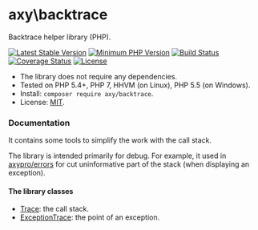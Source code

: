 # axy\backtrace

Backtrace helper library (PHP).

[![Latest Stable Version](https://img.shields.io/packagist/v/axy/backtrace.svg?style=flat-square)](https://packagist.org/packages/axy/backtrace)
[![Minimum PHP Version](https://img.shields.io/badge/php-%3E%3D%205.4-8892BF.svg?style=flat-square)](https://php.net/)
[![Build Status](https://img.shields.io/travis/axypro/backtrace/master.svg?style=flat-square)](https://travis-ci.org/axypro/backtrace)
[![Coverage Status](https://coveralls.io/repos/axypro/backtrace/badge.svg?branch=master&service=github)](https://coveralls.io/github/axypro/backtrace?branch=master)
[![License](https://poser.pugx.org/axy/backtrace/license)](LICENSE)

* The library does not require any dependencies.
* Tested on PHP 5.4+, PHP 7, HHVM (on Linux), PHP 5.5 (on Windows).
* Install: `composer require axy/backtrace`.
* License: [MIT](LICENSE).

### Documentation

It contains some tools to simplify the work with the call stack.

The library is intended primarily for debug.
For example, it used in [axypro/errors](https://github.com/axypro/errors) for cut uninformative part of the stack
(when displaying an exception).

#### The library classes

 * [Trace](doc/Trace.md): the call stack.
 * [ExceptionTrace](doc/ExceptionTrace.md): the point of an exception.
